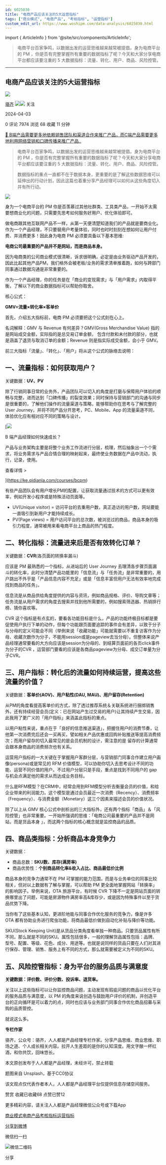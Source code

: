 ```yaml
---
id: 6025030
title: "电商产品应该关注的5大运营指标"
tags: ["商业模式", "电商产品", "考核指标", "运营指标"]
custom_edit_url: https://www.woshipm.com/data-analysis/6025030.html
---
```

import { ArticleInfo } from '@site/src/components/ArticleInfo';

<ArticleInfo
    author="骆齐"
    authorLink="https://www.woshipm.com/u/215971"
    published="2024-04-03"
    views={7974}
    comments={0}
    collects={68}
/>

> 电商平台百家争鸣，以数据出发的运营思维越来越常被提倡，身为电商平台的 PM ，你是否有完整掌握所有重要的数据指标了呢？今天和大家分享电商平台都应该要注重的 5 大数据指标：流量、转化、用户、商品、风险控管。

---

## 电商产品应该关注的5大运营指标

[![](https://static.woshipm.com/pmapp_avatar_20231019144915_6496.jpg?imageView2/1/w/72/h/72/q/100)](https://www.woshipm.com/u/215971)

[骆齐](https://www.woshipm.com/u/215971) ![](https://static.woshipm.com/tag/1121_1@2x.png)![](https://static.woshipm.com/tag/2105_1@2x.png) 关注

2024-04-03

0 评论 7974 浏览 68 收藏 11 分钟

[🔗 B端产品需要更多地依赖销售团队和渠道合作来推广产品，而C端产品需要更多地利用网络营销和口碑传播来推广产品..](https://ke.qidianla.com/courses/bcpm)

> 电商平台百家争鸣，以数据出发的运营思维越来越常被提倡，身为电商平台的 PM ，你是否有完整掌握所有重要的数据指标了呢？今天和大家分享电商平台都应该要注重的 5 大数据指标：流量、转化、用户、商品、风险控管。
> 
> 数据指标的重点一直都不在于数据本身，更重要的是了解这些数据思维可以延伸出的行动计划，因此这篇也着重分享产品经理可以如何从这些角度切入并有所行动。

![](https://image.woshipm.com/2023/04/14/a1997136-da9e-11ed-aee8-00163e0b5ff3.png)

身为一个电商平台的 PM 你是否羡慕过其他社群类、工具类产品，一开始不太需要想商业化的问题，只需要先思考如何服务好用户、优化体验即可。

做电商跟其他互联网产品不一样，从第一天便清楚知道我们的产品就是要商业化。作为一个产品经理，不只要替用户考量体验，同时也时时刻刻在想如何让用户付费、并消费更多！因此身为电商 PM 必须要具备以下基本思维:

**电商公司最重要的产品并不是网站，而是商品本身。**

因为电商类的公司商业模式很清晰，诉求很明确，必定是由业务驱动产品开发的，因此比起其他产品PM，我们格外会被老板/业务的需求清单推着跑，如何与跨部门同事通过数据沟通是非常重要的。

作为一个产品经理，你的任务是在「商业的变现需求」与「用户需求」内取得平衡，了解以下的商业数据指标可以帮助你取舍。

核心公式：

**GMV=流量×转化率×客单价**

首先，介绍五大指标前，电商 PM 必须要把这个公式刻在心上。

名词解释：GMV 与 Revenue 有何差异？GMV(Gross Merchandise Value) 指的是网站成交金额，实际指的是总交易订单金额， 包含付款和未付款的部分，也就是涵盖了退货与取消订单的金额；Revenue 则是指实际成交金额，会小于 GMV。

前三大指标「流量」、「转化」、「用户」将从这个公式的脉络去说明：

## 一、流量指标：如何获取用户？

关键数据：**UV、PV**

除了行销同事日常的业务外，产品团队可以切入的角度是打磨与保障用户体验的顺畅与完整，进而达到「口碑传播」的裂变效果；同时保持与营销部门的沟通与同步是很重要的，了解他们操作的流量渠道与策略，能够帮助你在思考与了解完整的 User Journey，并将不同产品分开思考，PC、Mobile、App 的流量渠道不同，体验优化应有相对应不同的策略与设计。

[![](https://image.woshipm.com/2023/08/02/a53a469e-30e3-11ee-88e7-00163e0b5ff3.png)

B 端产品经理如何快速成长？

产品与业务架构主要是将整个业务工作流进行分层，梳理，然后抽象出一个个需求，将业务需求与产品合情合理的映射起来，最终使业务数据在产品中流动，执行，记录，使用。

查看详情 >

](https://ke.qidianla.com/courses/bcpm)

有些产品团队会有用户增长PM的配置，让获取流量通过技术的方式可以更有效率，例如开发小程序或是特殊活动页面等。

*   UV(Unique visitor) = 访问平台的去重用户数，真正造访的用户数，网站要能一直吸引到新用户才能持续成长。
*   PV(Page views) = 用户访问平台的总次数，被浏览过的商品，商品本身的吸引力程度，通常被用来看电商平台上商品的热门程度。

## 二、转化指标：流量进来后是否有效转化订单？

关键数据：**CVR**(各页面的转换率漏斗)

应该是 PM 最熟悉的一个指标，从进站后的 User Journey 去理清各步骤页面漏斗的转化率，此时分清楚产品功能里的「信息流」与「任务流」是非常重要的，用户跳出不外乎是「产品信息内容不充足」或是「信息丰富但用户无法有效率地完成找到商品的任务」。

信息流是从商品供给角度提供的内容与资讯，例如商品规格、评价、导购文章等；任务流是从用户需求的角度去搜索并找到他所需要的，例如搜索筛选器、热销排行榜、猜你喜欢等。

CVR 这个指标是有点玄的，要看各功能目标是什么，产品的功能终极目标都是要促使用户执行下单的动作，但每个功能跟页面要追踪的事件会有差异，以致于分子与分母的定义可能会不同（举例来说「收藏功能」可能就需要以不重复访客作为分母、收藏次数作为分子，不能用session或是pageview去当分母）。但整体来说产品经理通常要看的大方向应该是session为分母的、到结算页面前的各页click事件为分子的CVR ，运营部门要看的应该是各商品pageview为分母、成交订单量为分子CVR。

## 三、用户指标：转化后的流量如何持续运营，提高这些流量的价值？

关键数据：**客单价(AOV)、用户粘性(DAU, MAU)、用户留存(Retention)**

从PM的角度看提高客单价的方式，除了透过推荐系统＆关联系统进行捆绑销售外，还有持续经营会员(定义：已在网站产生过交易的用户)让其持续产生交易，因此我用了更广义的「用户指标」来涵盖此指标的重点。

以用户粘性来说，重点在于「良好的信息推送渠道」，把握住用户的消费节奏，让他第一次消费完后还会一买再买，譬如相关产品优惠或回购补贴推送等提高消费频次；而用户留存的切入最常见的是会员机制的设计，需注意的是 留存的计算通常会跟本身商品的消费频次也有关系。

运营用户指标的一大关键在于掌握用户客群分层，与营销部门同事合作建立用户画像(persona)或是常见的 RFM 价值模型，可以协助你切入去思考设计不同的功能、运营不同价值的用户。不过用户分层只是手段，重点是找到不同用户的 gap 与机会点满足他的需求从而达成业务目标。

什么是RFM模型？在CRM中，经常会用到RFM模型分析去衡量会员的价值，和给企业带来的利润能力。这个模型是通过会员最近一次消费（Recency）、消费频率（Frequency）、与消费金额（Monetary）这三个因素来描述会员的价值状况。

除了以上从 GMV 核心公式中剖析出的三大指标外，还有两个指标「商品」＆「风险控管」也非常重要。一开始所强调的思维：「电商公司最重要的产品并不是网站，而是货品本身 」，而这两个指标的核心概念就是监控商品的品质。

## 四、商品类指标：分析商品本身竞争力

关键数据：

*   商品总数：**SKU数、库存(满房率)**
*   商品优势性：**个别商品转化率&收入占比、商品最低价比例**

商品本身的竞争力通常不在 PM 可掌握的能力范围，而是与业务单位的同事比较相关，但对以上数据有了解与掌握，可以帮助 PM 更全面地掌握网站「转换率」的影响因子。举例来说，OTA 旅游平台，有时候 CVR 下降不一定是网站页面的转换哪里出了问题，可能是房源物件满房率高&库存少，或是因为特殊事件以至于货品优势下降。

当你有了这些基本认知，更进阶地能与同事合作优化服务的竞争力，像是许多 OTA 都有协助业务进行爬虫功能，将商品最低价做到自动化补贴与降价等功能。

SKU(Stock Keeping Unit)是从货品分类角度看单独一种商品。只要货品属性有所不同，那么就是不同的SKU。属性包括很多，一般的理解货品属性包括：品牌、型号、配置、等级、花色、成分、用途等。也就是说同样的货品只要在人们对其进行保存、管理、销售、服务上有不同的方式，那么就需要被定义为不同的SKU。

## 五、风险控管指标：身为平台的服务品质与满意度

**关键数据：评价数、评价分数、投诉率、退货率。**

关注以上这些指标可以让你监控商品问题，主动发现有瑕疵问题的商品以优化平台的服务品质与满意度，以 PM 的角度来说创造与鼓励用户评价的机制，并创造平台的正向循环是可以着力的点，同时也应该与业务部门同事合作优化商品招募与采购的品质管控。

就说这么多。

**专栏作家**

骆齐，公众号：骆齐，人人都是产品经理专栏作家。分享产品思维、商业思维、职场之道、个人成长相关内容。拉开人生差距的是你的认知深度。用文字酿一杯红酒，和你共饮，回味悠长。

本文原创发布于人人都是产品经理，未经许可，禁止转载

题图来自 Unsplash，基于CC0协议

该文观点仅代表作者本人，人人都是产品经理平台仅提供信息存储空间服务。

赞赏 收藏已收藏68 点赞已赞12

更多精彩内容，请关注人人都是产品经理微信公众号或下载App

[商业模式](https://www.woshipm.com/tag/%e5%95%86%e4%b8%9a%e6%a8%a1%e5%bc%8f)[电商产品](https://www.woshipm.com/tag/%e7%94%b5%e5%95%86%e4%ba%a7%e5%93%81)[考核指标](https://www.woshipm.com/tag/%e8%80%83%e6%a0%b8%e6%8c%87%e6%a0%87)[运营指标](https://www.woshipm.com/tag/%e8%bf%90%e8%90%a5%e6%8c%87%e6%a0%87)

[分享到微博](https://service.weibo.com/share/share.php?appkey=2775287854&title=电商产品应该关注的5大运营指标&url=https://www.woshipm.com/data-analysis/6025030.html&pic=https://image.woshipm.com/2023/04/14/a1997136-da9e-11ed-aee8-00163e0b5ff3.png)

微信扫一扫

![微信二维码](https://api.pwmqr.com/qrcode/create/?url=https://www.woshipm.com/data-analysis/6025030.html)

分享